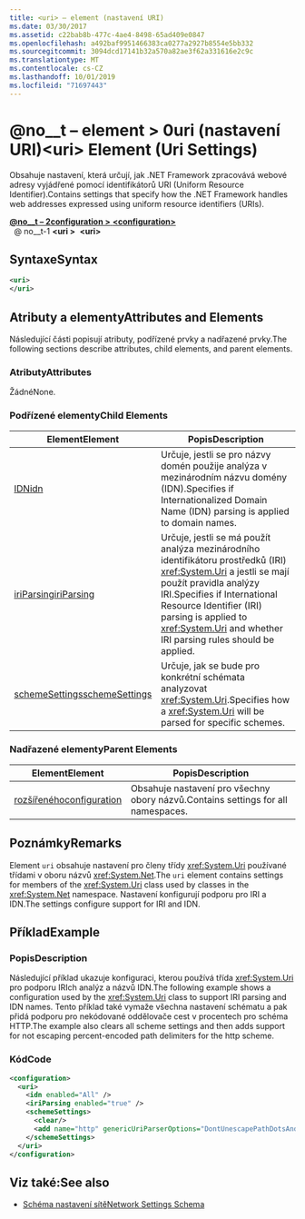 ```yaml
---
title: <uri> – element (nastavení URI)
ms.date: 03/30/2017
ms.assetid: c22bab8b-477c-4ae4-8498-65ad409e0847
ms.openlocfilehash: a492baf9951466383ca0277a2927b8554e5bb332
ms.sourcegitcommit: 3094dcd17141b32a570a82ae3f62a331616e2c9c
ms.translationtype: MT
ms.contentlocale: cs-CZ
ms.lasthandoff: 10/01/2019
ms.locfileid: "71697443"
---
```

# <a name="uri-element-uri-settings"></a><span data-ttu-id="d187e-102">@no__t – element > 0uri (nastavení URI)</span><span class="sxs-lookup"><span data-stu-id="d187e-102">\<uri> Element (Uri Settings)</span></span>
<span data-ttu-id="d187e-103">Obsahuje nastavení, která určují, jak .NET Framework zpracovává webové adresy vyjádřené pomocí identifikátorů URI (Uniform Resource Identifier).</span><span class="sxs-lookup"><span data-stu-id="d187e-103">Contains settings that specify how the .NET Framework handles web addresses expressed using uniform resource identifiers (URIs).</span></span>  
  
[<span data-ttu-id="d187e-104"> **@no__t – 2configuration >** </span><span class="sxs-lookup"><span data-stu-id="d187e-104">**\<configuration>**</span></span>](../configuration-element.md)  
<span data-ttu-id="d187e-105">&nbsp; @ no__t-1 **\<uri >**</span><span class="sxs-lookup"><span data-stu-id="d187e-105">&nbsp;&nbsp;**\<uri>**</span></span>  
  
## <a name="syntax"></a><span data-ttu-id="d187e-106">Syntaxe</span><span class="sxs-lookup"><span data-stu-id="d187e-106">Syntax</span></span>  
  
```xml  
<uri>  
</uri>  
```  
  
## <a name="attributes-and-elements"></a><span data-ttu-id="d187e-107">Atributy a elementy</span><span class="sxs-lookup"><span data-stu-id="d187e-107">Attributes and Elements</span></span>  
 <span data-ttu-id="d187e-108">Následující části popisují atributy, podřízené prvky a nadřazené prvky.</span><span class="sxs-lookup"><span data-stu-id="d187e-108">The following sections describe attributes, child elements, and parent elements.</span></span>  
  
### <a name="attributes"></a><span data-ttu-id="d187e-109">Atributy</span><span class="sxs-lookup"><span data-stu-id="d187e-109">Attributes</span></span>  
 <span data-ttu-id="d187e-110">Žádné</span><span class="sxs-lookup"><span data-stu-id="d187e-110">None.</span></span>  
  
### <a name="child-elements"></a><span data-ttu-id="d187e-111">Podřízené elementy</span><span class="sxs-lookup"><span data-stu-id="d187e-111">Child Elements</span></span>  
  
|<span data-ttu-id="d187e-112">**Element**</span><span class="sxs-lookup"><span data-stu-id="d187e-112">**Element**</span></span>|<span data-ttu-id="d187e-113">**Popis**</span><span class="sxs-lookup"><span data-stu-id="d187e-113">**Description**</span></span>|  
|-----------------|---------------------|  
|[<span data-ttu-id="d187e-114">IDN</span><span class="sxs-lookup"><span data-stu-id="d187e-114">idn</span></span>](idn-element-uri-settings.md)|<span data-ttu-id="d187e-115">Určuje, jestli se pro názvy domén použije analýza v mezinárodním názvu domény (IDN).</span><span class="sxs-lookup"><span data-stu-id="d187e-115">Specifies if Internationalized Domain Name (IDN) parsing is applied to domain names.</span></span>|  
|[<span data-ttu-id="d187e-116">iriParsing</span><span class="sxs-lookup"><span data-stu-id="d187e-116">iriParsing</span></span>](iriparsing-element-uri-settings.md)|<span data-ttu-id="d187e-117">Určuje, jestli se má použít analýza mezinárodního identifikátoru prostředků (IRI) <xref:System.Uri> a jestli se mají použít pravidla analýzy IRI.</span><span class="sxs-lookup"><span data-stu-id="d187e-117">Specifies if International Resource Identifier (IRI) parsing is applied to <xref:System.Uri> and whether IRI parsing rules should be applied.</span></span>|  
|[<span data-ttu-id="d187e-118">schemeSettings</span><span class="sxs-lookup"><span data-stu-id="d187e-118">schemeSettings</span></span>](schemesettings-element-uri-settings.md)|<span data-ttu-id="d187e-119">Určuje, jak se bude pro konkrétní schémata analyzovat <xref:System.Uri>.</span><span class="sxs-lookup"><span data-stu-id="d187e-119">Specifies how a <xref:System.Uri> will be parsed for specific schemes.</span></span>|  
  
### <a name="parent-elements"></a><span data-ttu-id="d187e-120">Nadřazené elementy</span><span class="sxs-lookup"><span data-stu-id="d187e-120">Parent Elements</span></span>  
  
|<span data-ttu-id="d187e-121">**Element**</span><span class="sxs-lookup"><span data-stu-id="d187e-121">**Element**</span></span>|<span data-ttu-id="d187e-122">**Popis**</span><span class="sxs-lookup"><span data-stu-id="d187e-122">**Description**</span></span>|  
|-----------------|---------------------|  
|[<span data-ttu-id="d187e-123">rozšířeného</span><span class="sxs-lookup"><span data-stu-id="d187e-123">configuration</span></span>](../configuration-element.md)|<span data-ttu-id="d187e-124">Obsahuje nastavení pro všechny obory názvů.</span><span class="sxs-lookup"><span data-stu-id="d187e-124">Contains settings for all namespaces.</span></span>|  
  
## <a name="remarks"></a><span data-ttu-id="d187e-125">Poznámky</span><span class="sxs-lookup"><span data-stu-id="d187e-125">Remarks</span></span>  
 <span data-ttu-id="d187e-126">Element `uri` obsahuje nastavení pro členy třídy <xref:System.Uri> používané třídami v oboru názvů <xref:System.Net>.</span><span class="sxs-lookup"><span data-stu-id="d187e-126">The `uri` element contains settings for members of the <xref:System.Uri> class used by classes in the <xref:System.Net> namespace.</span></span> <span data-ttu-id="d187e-127">Nastavení konfigurují podporu pro IRI a IDN.</span><span class="sxs-lookup"><span data-stu-id="d187e-127">The settings configure support for IRI and IDN.</span></span>  
  
## <a name="example"></a><span data-ttu-id="d187e-128">Příklad</span><span class="sxs-lookup"><span data-stu-id="d187e-128">Example</span></span>  
  
### <a name="description"></a><span data-ttu-id="d187e-129">Popis</span><span class="sxs-lookup"><span data-stu-id="d187e-129">Description</span></span>  
 <span data-ttu-id="d187e-130">Následující příklad ukazuje konfiguraci, kterou používá třída <xref:System.Uri> pro podporu IRIch analýz a názvů IDN.</span><span class="sxs-lookup"><span data-stu-id="d187e-130">The following example shows a configuration used by the <xref:System.Uri> class to support IRI parsing and IDN names.</span></span> <span data-ttu-id="d187e-131">Tento příklad také vymaže všechna nastavení schématu a pak přidá podporu pro nekódované oddělovače cest v procentech pro schéma HTTP.</span><span class="sxs-lookup"><span data-stu-id="d187e-131">The example also clears all scheme settings and then adds support for not escaping percent-encoded path delimiters for the http scheme.</span></span>  
  
### <a name="code"></a><span data-ttu-id="d187e-132">Kód</span><span class="sxs-lookup"><span data-stu-id="d187e-132">Code</span></span>  
  
```xml  
<configuration>  
  <uri>  
    <idn enabled="All" />  
    <iriParsing enabled="true" />  
    <schemeSettings>  
      <clear/>  
      <add name="http" genericUriParserOptions="DontUnescapePathDotsAndSlashes"/>  
    </schemeSettings>  
  </uri>  
</configuration>  
```  
  
## <a name="see-also"></a><span data-ttu-id="d187e-133">Viz také:</span><span class="sxs-lookup"><span data-stu-id="d187e-133">See also</span></span>

- [<span data-ttu-id="d187e-134">Schéma nastavení sítě</span><span class="sxs-lookup"><span data-stu-id="d187e-134">Network Settings Schema</span></span>](index.md)
